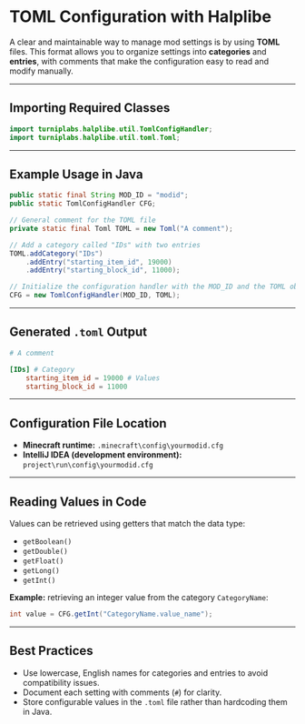 # TOML Configuration with **Halplibe**

A clear and maintainable way to manage mod settings is by using **TOML** files.
This format allows you to organize settings into **categories** and **entries**, with comments that make the configuration easy to read and modify manually.

---

## Importing Required Classes

```java
import turniplabs.halplibe.util.TomlConfigHandler;
import turniplabs.halplibe.util.toml.Toml;
```

---

## Example Usage in Java

```java
public static final String MOD_ID = "modid";
public static TomlConfigHandler CFG;

// General comment for the TOML file
private static final Toml TOML = new Toml("A comment");

// Add a category called "IDs" with two entries
TOML.addCategory("IDs")
    .addEntry("starting_item_id", 19000)
    .addEntry("starting_block_id", 11000);

// Initialize the configuration handler with the MOD_ID and the TOML object
CFG = new TomlConfigHandler(MOD_ID, TOML);
```

---

## Generated `.toml` Output

```toml
# A comment

[IDs] # Category
    starting_item_id = 19000 # Values
    starting_block_id = 11000
```

---

## Configuration File Location

* **Minecraft runtime:**
  `.minecraft\config\yourmodid.cfg`
* **IntelliJ IDEA (development environment):**
  `project\run\config\yourmodid.cfg`

---

## Reading Values in Code

Values can be retrieved using getters that match the data type:

* `getBoolean()`
* `getDouble()`
* `getFloat()`
* `getLong()`
* `getInt()`

**Example:** retrieving an integer value from the category `CategoryName`:

```java
int value = CFG.getInt("CategoryName.value_name");
```

---

## Best Practices

* Use lowercase, English names for categories and entries to avoid compatibility issues.
* Document each setting with comments (`#`) for clarity.
* Store configurable values in the `.toml` file rather than hardcoding them in Java.